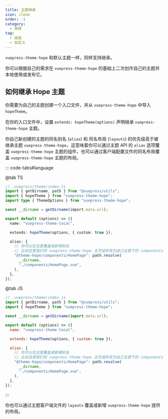 ```yaml
---
title: 主题继承
icon: clone
order: -1
category:
  - 高级
tag:
  - 高级
  - 自定义
---
```


`vuepress-theme-hope` 和默认主题一样，同样支持继承。

你可以根据自己的需求在 `vuepress-theme-hope` 的基础上二次创作自己的主题并本地使用或发布它。

<!-- more -->

## 如何继承 Hope 主题

你需要为自己的主题创建一个入口文件，并从 `vuepress-theme-hope` 中导入 `hopeTheme`。

在你的入口文件中，设置 `extends: hopeTheme(options)` 声明继承 `vuepress-theme-hope` 主题。

你自己新创建的主题的同名别名 (`alias`) 和 同名布局 (`layouts`) 的优先级高于被继承主题 `vuepress-theme-hope`，这意味着你可以通过主题 API 的 `alias` 选项覆盖 `vuepress-theme-hope` 主题的组件，也可以通过客户端配置文件的同名布局覆盖 `vuepress-theme-hope` 主题的布局。

::: code-tabs#language

@tab TS

```ts
// .vuepress/theme/index.ts
import { getDirname, path } from "@vuepress/utils";
import { hopeTheme } from "vuepress-theme-hope";
import type { ThemeOptions } from "vuepress-theme-hope";

const __dirname = getDirname(import.meta.url);

export default (options) => ({
  name: "vuepress-theme-local",

  extends: hopeTheme(options, { custom: true }),

  alias: {
    // 你可以在这里覆盖或新增别名
    // 比如这里我们将 vuepress-theme-hope 主页组件改为自己主题下的 components/HomePage.vue
    "@theme-hope/components/HomePage": path.resolve(
      __dirname,
      "./components/HomePage.vue",
    ),
  },
});
```

@tab JS

```js
// .vuepress/theme/index.js
import { getDirname, path } from "@vuepress/utils";
import { hopeTheme } from "vuepress-theme-hope";

const __dirname = getDirname(import.meta.url);

export default (options) => ({
  name: "vuepress-theme-local",

  extends: hopeTheme(options, { custom: true }),

  alias: {
    // 你可以在这里覆盖或新增别名
    // 比如这里我们将 vuepress-theme-hope 主页组件改为自己主题下的 components/HomePage.vue
    "@theme-hope/components/HomePage": path.resolve(
      __dirname,
      "./components/HomePage.vue",
    ),
  },
});
```

:::

你也可以通过主题客户端文件的 `layouts` 覆盖或新增 `vuepress-theme-hope` 提供的布局。

<!-- @include: ../customize/layout.md#layout -->
